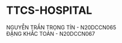 # TTCS-HOSPITAL ㅤㅤㅤㅤㅤㅤㅤㅤ

 NGUYỄN TRẦN TRỌNG TÍN - N20DCCN065 </br>
 ĐẶNG KHẮC TOẢN - N20DCCN067

  
